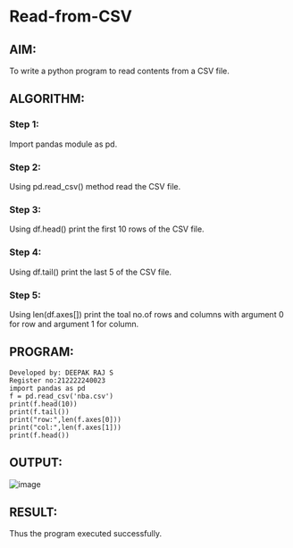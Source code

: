 # Read-from-CSV

## AIM:
To write a python program to read contents from a CSV file.
## ALGORITHM:
### Step 1:
Import pandas module as pd.
### Step 2:
Using pd.read_csv() method read the CSV file.
### Step 3:
Using df.head() print the first 10 rows of the CSV file.
### Step 4:
Using df.tail() print the last 5 of the CSV file.
### Step 5:
Using len(df.axes[]) print the toal no.of rows and columns with argument 0 for row and argument 1 for column.
## PROGRAM:
```
Developed by: DEEPAK RAJ S
Register no:212222240023
import pandas as pd
f = pd.read_csv('nba.csv')
print(f.head(10))
print(f.tail())
print("row:",len(f.axes[0]))
print("col:",len(f.axes[1]))
print(f.head())
```
## OUTPUT:
![image](https://github.com/DEEPAK2200233/Read-from-CSV/assets/118707676/f8f68221-a84c-4628-927b-56846d00e317)

## RESULT:
Thus the program executed successfully.
